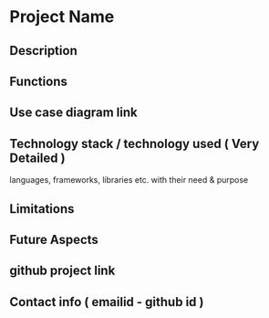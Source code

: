 # Project Name

## Description

## Functions


## Use case diagram link

## Technology stack / technology used ( Very Detailed )

languages, frameworks, libraries etc. with their need & purpose

## Limitations
  
## Future Aspects
 

## github project link

## Contact info ( emailid - github id )
